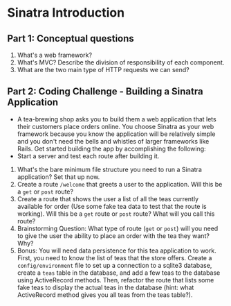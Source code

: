 # Sinatra Introduction

## Part 1: Conceptual questions
1. What's a web framework?
2. What's MVC? Describe the division of responsibility of each component.
3. What are the two main type of HTTP requests we can send?

## Part 2: Coding Challenge - Building a Sinatra Application
* A tea-brewing shop asks you to build them a web application that lets their customers place orders online. You choose Sinatra as your web framework because you know the application will be relatively simple and you don't need the bells and whistles of larger frameworks like Rails. Get started building the app by accomplishing the following:
* Start a server and test each route after building it.
1. What's the bare minimum file structure you need to run a Sinatra application? Set that up now.
2. Create a route `/welcome` that greets a user to the application. Will this be a `get` or `post` route?
3. Create a route that shows the user a list of all the teas currently available for order (Use some fake tea data to test that the route is working). Will this be a `get` route or `post` route? What will you call this route?
4. Brainstorming Question: What type of route (`get` or `post`) will you need to give the user the ability to place an order with the tea they want? Why?
5. Bonus: You will need data persistence for this tea application to work. First, you need to know the list of teas that the store offers. Create a `config/environment` file to set up a connection to a sqlite3 database, create a `teas` table in the database, and add a few teas to the database using ActiveRecord methods. Then, refactor the route that lists some fake teas to display the actual teas in the database (hint: what ActiveRecord method gives you all teas from the teas table?).

